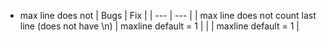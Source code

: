 - max line does not
  | Bugs | Fix |
  | --- | --- |
  | max line does not count last line (does not have \n) | maxline default = 1 |
  | | maxline default = 1 |
